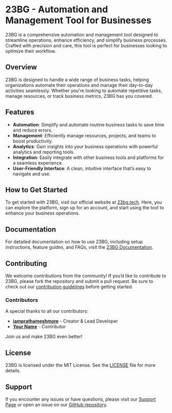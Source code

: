 # 23BG - Automation and Management Tool for Businesses 

23BG is a comprehensive automation and management tool designed to streamline operations, enhance efficiency, and simplify business processes. Crafted with precision and care, this tool is perfect for businesses looking to optimize their workflow.

## Overview

23BG is designed to handle a wide range of business tasks, helping organizations automate their operations and manage their day-to-day activities seamlessly. Whether you're looking to automate repetitive tasks, manage resources, or track business metrics, 23BG has you covered.

## Features

- **Automation**: Simplify and automate routine business tasks to save time and reduce errors.
- **Management**: Efficiently manage resources, projects, and teams to boost productivity.
- **Analytics**: Gain insights into your business operations with powerful analytics and reporting tools.
- **Integration**: Easily integrate with other business tools and platforms for a seamless experience.
- **User-Friendly Interface**: A clean, intuitive interface that’s easy to navigate and use.

## How to Get Started

To get started with 23BG, visit our official website at [23bg.tech](https://23bg.tech). Here, you can explore the platform, sign up for an account, and start using the tool to enhance your business operations.


## Documentation

For detailed documentation on how to use 23BG, including setup instructions, feature guides, and FAQs, visit the [23BG Documentation](https://23bg.tech/docs).

## Contributing

We welcome contributions from the community! If you’d like to contribute to 23BG, please fork the repository and submit a pull request. Be sure to check out our [contribution guidelines](CONTRIBUTING.md) before getting started.

### Contributors

A special thanks to all our contributors:

- **[iamprathameshmore](https://github.com/iamprathameshmore)** - Creator & Lead Developer
- **[Your Name](https://github.com/yourusername)** - Contributor

Join us and make 23BG even better!

## License

23BG is licensed under the MIT License. See the [LICENSE](LICENSE) file for more details.

## Support

If you encounter any issues or have questions, please visit our [Support Page](https://23bg.tech/support) or open an issue on our [GitHub repository](https://github.com/iamprathameshmore/23BG/issues).
